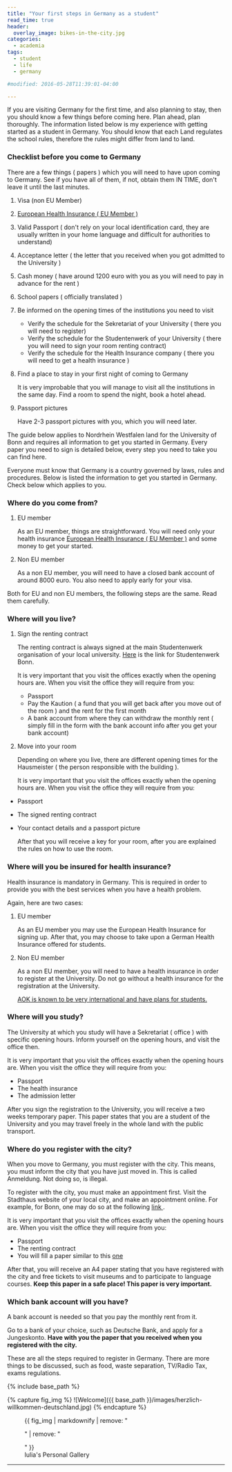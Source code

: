 ```yaml
---
title: "Your first steps in Germany as a student"
read_time: true
header:
  overlay_image: bikes-in-the-city.jpg  
categories:  
  - academia
tags:
  - student
  - life
  - germany  

#modified: 2016-05-28T11:39:01-04:00

---
```


If you are visiting Germany for the first time, and also planning to stay, then you should know a few things before coming here. Plan ahead, plan thoroughly. The information listed below is my experience with getting started as a student in Germany. You should know that each Land regulates the school rules, therefore the rules might differ from land to land.

### Checklist before you come to Germany

There are a few things ( papers ) which you will need to have upon coming to Germany. See if you have all of them, if not, obtain them IN TIME, don't leave it until the last minutes.

1. Visa (non EU Member)
2. <a href ="http://ec.europa.eu/social/main.jsp?catId=509&langId=en" target="_blank"> European Health Insurance ( EU Member )</a>
3. Valid Passport ( don't rely on your local identification card, they are usually written in your home language and difficult for authorities to understand)
4. Acceptance letter ( the letter that you received when you got admitted to the University )
5. Cash money ( have around 1200 euro with you as you will need to pay in advance for the rent )
6. School papers ( officially translated )
7. Be informed on the opening times of the institutions you need to visit
	* Verify the schedule for the Sekretariat of your University ( there you will need to register)
	* Verify the schedule for the Studentenwerk of your University ( there you will need to sign your room renting contract)
	* Verify the schedule for the Health Insurance company ( there you will need to get a health insurance )

8. Find a place to stay in your first night of coming to Germany

	It is very improbable that you will manage to visit all the institutions in the same day. Find a room to spend the night, book a hotel ahead.

9. Passport pictures

	Have 2-3 passport pictures with you, which you will need later.

The guide below applies to Nordrhein Westfalen land for the University of Bonn and requires all information to get you started in Germany. Every paper you need to sign is detailed below, every step you need to take you can find here.

Everyone must know that Germany is a country governed by laws, rules and procedures. Below is listed the information to get you started in Germany. Check below which applies to you.

### Where do you come from?

1. EU member

	As an EU member, things are straightforward. You will need only your health insurance <a href ="http://ec.europa.eu/social/main.jsp?catId=509&langId=en" target="_blank"> European Health Insurance ( EU Member )</a> and some money to get your started.

2. Non EU member

	As a non EU member, you will need to have a closed bank account of around 8000 euro. You also need to apply early for your visa.

Both for EU and non EU members, the following steps are the same. Read them carefully.

### Where will you live?

1. Sign the renting contract

	The renting contract is always signed at the main Studentenwerk organisation of your local university. <a href="http://www.studentenwerk-bonn.de/wohnen/" target="_blank" >Here</a> is the link for Studentenwerk Bonn.

	It is very important that you visit the offices exactly when the opening hours are. When you visit the office they will require from you:

	* Passport
	* Pay the Kaution ( a fund that you will get back after you move out of the room ) and the rent for the first month
	* A bank account from where they can withdraw the monthly rent ( simply fill in the form with the bank account info after you get your bank account)

2. Move into your room

	Depending on where you live, there are different opening times for the Hausmeister ( the person responsible with the building ). 

	It is very important that you visit the offices exactly when the opening hours are. When you visit the office they will require from you:

* Passport
* The signed renting contract
* Your contact details and a passport picture

	After that you will receive a key for your room, after you are explained the rules on how to use the room. 

### Where will you be insured for health insurance?

Health insurance is mandatory in Germany. This is required in order to provide you with the best services when you have a health problem.

Again, here are two cases:

1. EU member

	As an EU member you may use the European Health Insurance for signing up. After that, you may choose to take upon a German Health Insurance offered for students.

2. Non EU member

	As a non EU member, you will need to have a health insurance in order to register at the University. Do not go without a health insurance for the registration at the University.

	<a href="https://rh.aok.de/" target="_blank"> AOK is known to be very international and have plans for students. </a>

### Where will you study?

The University at which you study will have a Sekretariat ( office ) with specific opening hours. Inform yourself on the opening hours, and visit the office then.

It is very important that you visit the offices exactly when the opening hours are. When you visit the office they will require from you:

* Passport
* The health insurance
* The admission letter

After you sign the registration to the University, you will receive a two weeks temporary paper. This paper states that you are a student of the University and you may travel freely in the whole land with the public transport.

### Where do you register with the city?

When you move to Germany, you must register with the city. This means, you must inform the city that you have just moved in. This is called Anmeldung. Not doing so, is illegal.

To register with the city, you must make an appointment first. Visit the Stadthaus website of your local city, and make an appointment online. For example, for Bonn, one may do so at the following <a href = "https://netappoint.de/ot/stadtbonn/?company=stadtbonn"> link </a>.

It is very important that you visit the offices exactly when the opening hours are. When you visit the office they will require from you:

* Passport
* The renting contract
* You will fill a paper similar to this <a href="https://www3.bonn.de/forms/findform?shortname=Anmeldung&formtecid=2&areashortname=Bonn" target = "_blank"> one </a>

After that, you will receive an A4 paper stating that you have registered with the city and free tickets to visit museums and to participate to language courses. <b>Keep this paper in a safe place! This paper is very important.</b>

### Which bank account will you have?

A bank account is needed so that you pay the monthly rent from it. 

Go to a bank of your choice, such as Deutsche Bank, and apply for  a Jungeskonto. <b>Have with you the paper that you received when you registered with the city.</b>


These are all the steps required to register in Germany. There are more things to be discussed, such as food, waste separation, TV/Radio Tax, exams regulations. 


{% include base_path %}

{% capture fig_img %}
![Welcome]({{ base_path }}/images/herzlich-willkommen-deutschland.jpg)
{% endcapture %}

<figure>
  {{ fig_img | markdownify | remove: "<p>" | remove: "</p>" }}
  <figcaption>Iulia's Personal Gallery</figcaption>
</figure>


---
